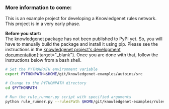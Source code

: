 ### More information to come:

This is an example project for developing a Knowledgenet rules network. This project is in a very early phase.  

**Before you start:**  
The knowledgenet package has not been published to PyPI yet. So, you will have to manually build the package and install it using pip. Please see the instructions in the [knowledgenet project's development documentation](https://github.com/amitchatterjee/knowledgenet/blob/develop/doc/readme-development.md){:target="_blank"}. Once you are done with that, follow the instructions below from a bash shell.

```bash
# Set the PYTHONPATH environment variable
export PYTHONPATH=$HOME/git/knowledgenet-examples/autoins/src

# Change to the PYTHONPATH directory
cd $PYTHONPATH

# Run the rule_runner.py script with specified arguments
python rule_runner.py --rulesPath $HOME/git/knowledgenet-examples/rules --repository 'autoclaims' --factsPath $HOME/git/knowledgenet-examples/data --log debug --outputPath $HOME/git/knowledgenet-examples/target/results --cleanOutput
```


